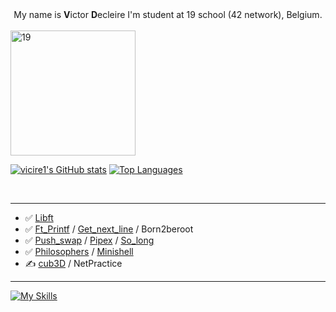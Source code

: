 <div align="center">
    My name is <b>V</b>ictor <b>D</b>ecleire I'm student at 19 school (42 network), Belgium.<br><br>
</div>
<a align="left" href="https://campus19.be/" target="_blank" rel="noreferrer noopener">
    <img src="https://pbs.twimg.com/profile_images/1578367273147957249/gGjaUZQ-_400x400.jpg" alt="19" height="200">
</a>
<p align="left">
    <a href="http://www.github.com/vicire1"><img src="https://github-readme-stats.vercel.app/api?username=vicire1&show_icons=true&hide=&count_private=true&title_color=6366f1&text_color=ffffff&icon_color=6366f1&bg_color=000000&hide_border=true&show_icons=true" alt="vicire1's GitHub stats" /></a>
    <a href="https://github.com/vicire1" align="left"><img src="https://github-readme-stats.vercel.app/api/top-langs/?username=vicire1&langs_count=10&title_color=6366f1&text_color=ffffff&icon_color=6366f1&bg_color=000000&hide_border=true&locale=en&custom_title=Top%20%Languages" alt="Top Languages" /></a>
</p>
<br>
<hr>

-    ✅ [Libft](https://github.com/vicire1/19_libft)
-    ✅ [Ft_Printf](https://github.com/vicire1/19_ft_printf) / [Get_next_line](https://github.com/vicire1/19_get_next_line) / Born2beroot
-    ✅ [Push_swap](https://github.com/vicire1/19_push_swap) / [Pipex](https://github.com/vicire1/19_pipex) / [So_long](https://github.com/vicire1/19_so_long)
-    ✅ [Philosophers](https://github.com/vicire1/19_philosophers) / [Minishell](https://github.com/vicire1/19_minishell)
-    ✍️ [cub3D](https://github.com/vicire1/19_cub3D) / NetPractice
<hr>

[![My Skills](https://skillicons.dev/icons?i=c,vscode,github,git)](https://skillicons.dev)
